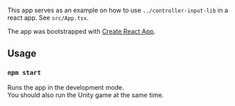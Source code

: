 This app serves as an example on how to use `../controller-input-lib` in a
react app.
See `src/App.tsx`.

The app was bootstrapped with [Create React App](https://github.com/facebook/create-react-app).

## Usage

### `npm start`

Runs the app in the development mode.<br />
You should also run the Unity game at the same time.
